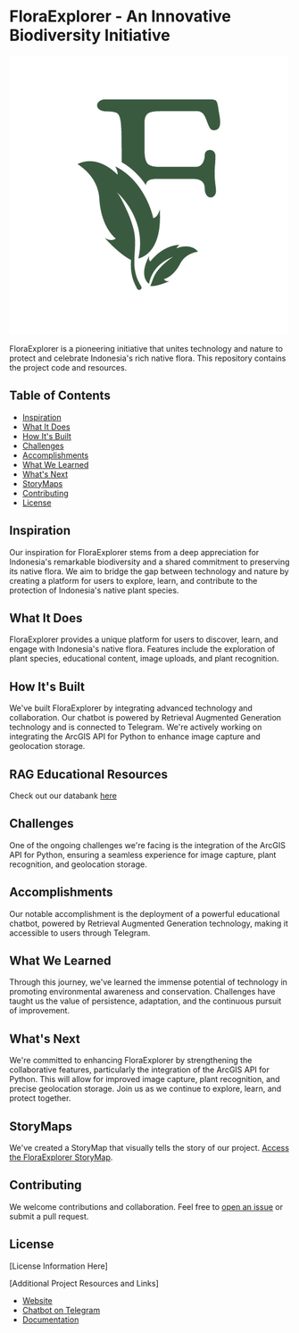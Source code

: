 # FloraExplorer - An Innovative Biodiversity Initiative

![FloraExplorer Logo](2.png)

FloraExplorer is a pioneering initiative that unites technology and nature to protect and celebrate Indonesia's rich native flora. This repository contains the project code and resources.

## Table of Contents
- [Inspiration](#inspiration)
- [What It Does](#what-it-does)
- [How It's Built](#how-its-built)
- [Challenges](#challenges)
- [Accomplishments](#accomplishments)
- [What We Learned](#what-we-learned)
- [What's Next](#whats-next)
- [StoryMaps](#storymaps)
- [Contributing](#contributing)
- [License](#license)

## Inspiration

Our inspiration for FloraExplorer stems from a deep appreciation for Indonesia's remarkable biodiversity and a shared commitment to preserving its native flora. We aim to bridge the gap between technology and nature by creating a platform for users to explore, learn, and contribute to the protection of Indonesia's native plant species.

## What It Does

FloraExplorer provides a unique platform for users to discover, learn, and engage with Indonesia's native flora. Features include the exploration of plant species, educational content, image uploads, and plant recognition.

## How It's Built

We've built FloraExplorer by integrating advanced technology and collaboration. Our chatbot is powered by Retrieval Augmented Generation technology and is connected to Telegram. We're actively working on integrating the ArcGIS API for Python to enhance image capture and geolocation storage.

## RAG Educational Resources
Check out our databank [here](EducationalResources.md)

## Challenges

One of the ongoing challenges we're facing is the integration of the ArcGIS API for Python, ensuring a seamless experience for image capture, plant recognition, and geolocation storage.

## Accomplishments

Our notable accomplishment is the deployment of a powerful educational chatbot, powered by Retrieval Augmented Generation technology, making it accessible to users through Telegram.

## What We Learned

Through this journey, we've learned the immense potential of technology in promoting environmental awareness and conservation. Challenges have taught us the value of persistence, adaptation, and the continuous pursuit of improvement.

## What's Next

We're committed to enhancing FloraExplorer by strengthening the collaborative features, particularly the integration of the ArcGIS API for Python. This will allow for improved image capture, plant recognition, and precise geolocation storage. Join us as we continue to explore, learn, and protect together.

## StoryMaps

We've created a StoryMap that visually tells the story of our project. [Access the FloraExplorer StoryMap](https://storymaps.arcgis.com/stories/405968b00529420289dbdc554d9eca21).

## Contributing

We welcome contributions and collaboration. Feel free to [open an issue](URL-TO-ISSUES) or submit a pull request.

## License

[License Information Here]

[Additional Project Resources and Links]
- [Website](https://flora-explorer.framer.ai/)
- [Chatbot on Telegram](http://t.me/FloraExplorerBot)
- [Documentation](URL-TO-DOCS)

